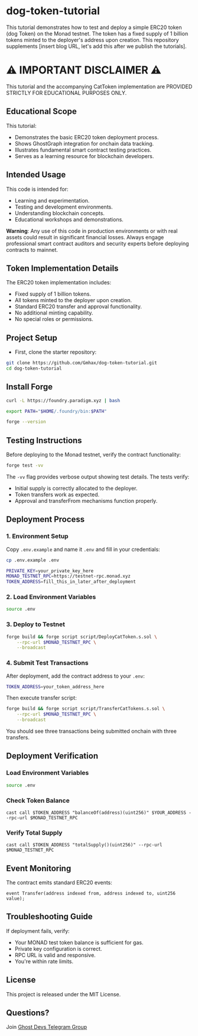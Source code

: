# dog-token-tutorial
This tutorial demonstrates how to test and deploy a simple ERC20 token (dog Token) on the Monad testnet. The token has a fixed supply of 1 billion tokens minted to the deployer's address upon creation.  This repository supplements [insert blog URL, let's add this after we publish the tutorials].

# ⚠️ IMPORTANT DISCLAIMER ⚠️

This tutorial and the accompanying CatToken implementation are PROVIDED STRICTLY FOR EDUCATIONAL PURPOSES ONLY.

## Educational Scope

This tutorial:
- Demonstrates the basic ERC20 token deployment process.
- Shows GhostGraph integration for onchain data tracking.
- Illustrates fundamental smart contract testing practices.
- Serves as a learning resource for blockchain developers.

## Intended Usage

This code is intended for:
- Learning and experimentation.
- Testing and development environments.
- Understanding blockchain concepts.
- Educational workshops and demonstrations.

**Warning**: Any use of this code in production environments or with real assets could result in significant financial losses. Always engage professional smart contract auditors and security experts before deploying contracts to mainnet.

## Token Implementation Details

The ERC20 token implementation includes:
- Fixed supply of 1 billion tokens.
- All tokens minted to the deployer upon creation.
- Standard ERC20 transfer and approval functionality.
- No additional minting capability.
- No special roles or permissions.

## Project Setup
- First, clone the starter repository:
```bash
git clone https://github.com/Gmhax/dog-token-tutorial.git
cd dog-token-tutorial
```
## Install Forge
```bash
curl -L https://foundry.paradigm.xyz | bash
```
```bash
export PATH="$HOME/.foundry/bin:$PATH"
```
```bash
forge --version
```

## Testing Instructions

Before deploying to the Monad testnet, verify the contract functionality:

```bash
forge test -vv
```

The `-vv` flag provides verbose output showing test details. The tests verify:
- Initial supply is correctly allocated to the deployer.
- Token transfers work as expected.
- Approval and transferFrom mechanisms function properly.

## Deployment Process

### 1. Environment Setup

Copy `.env.example` and name it `.env` and fill in your credentials:

```bash
cp .env.example .env
```

```bash
PRIVATE_KEY=your_private_key_here
MONAD_TESTNET_RPC=https://testnet-rpc.monad.xyz
TOKEN_ADDRESS=fill_this_in_later_after_deployment
```

### 2. Load Environment Variables

```bash
source .env
```

### 3. Deploy to Testnet

```bash
forge build && forge script script/DeployCatToken.s.sol \
    --rpc-url $MONAD_TESTNET_RPC \
    --broadcast
```

### 4. Submit Test Transactions

After deployment, add the contract address to your `.env`:

```bash
TOKEN_ADDRESS=your_token_address_here
```

Then execute transfer script:

```bash
forge build && forge script script/TransferCatTokens.s.sol \
    --rpc-url $MONAD_TESTNET_RPC \
    --broadcast
```

You should see three transactions being submitted onchain with three transfers.

## Deployment Verification

### Load Environment Variables

```bash
source .env
```

### Check Token Balance

```solidity
cast call $TOKEN_ADDRESS "balanceOf(address)(uint256)" $YOUR_ADDRESS --rpc-url $MONAD_TESTNET_RPC
```

### Verify Total Supply

```solidity
cast call $TOKEN_ADDRESS "totalSupply()(uint256)" --rpc-url $MONAD_TESTNET_RPC
```

## Event Monitoring

The contract emits standard ERC20 events:

```solidity
event Transfer(address indexed from, address indexed to, uint256 value);
```

## Troubleshooting Guide

If deployment fails, verify:
- Your MONAD test token balance is sufficient for gas.
- Private key configuration is correct.
- RPC URL is valid and responsive.
- You're within rate limits.

## License

This project is released under the MIT License.

## Questions?

Join [Ghost Devs Telegram Group](https://t.me/ghostlogsxyz)
